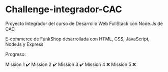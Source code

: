 # Challenge-integrador-CAC
Proyecto Integrador del curso de Desarrollo Web FullStack con Node.Js de CAC

E-commerce de FunkShop desarrollada con HTML, CSS, JavaScript, NodeJs y Express

Progreso:

Mission 1 ✔️
Mission 2 ✔️
Mission 3 ✔️
Mission 4 ❌
Mission 5 ❌
